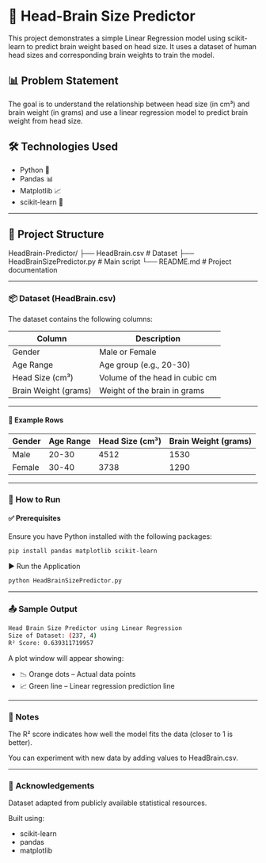 # 🧠 Head-Brain Size Predictor
This project demonstrates a simple Linear Regression model using scikit-learn to predict brain weight based on head size. It uses a dataset of human head sizes and corresponding brain weights to train the model.

## 📊 Problem Statement
The goal is to understand the relationship between head size (in cm³) and brain weight (in grams) and use a linear regression model to predict brain weight from head size.

## 🛠️ Technologies Used
- Python 🐍
- Pandas 📊
- Matplotlib 📈
- scikit-learn 🤖

---

## 📁 Project Structure
HeadBrain-Predictor/
├── HeadBrain.csv              # Dataset
├── HeadBrainSizePredictor.py  # Main script
└── README.md                  # Project documentation

---

### 📦 Dataset (HeadBrain.csv)

The dataset contains the following columns:

| Column               | Description                      |
|----------------------|----------------------------------|
| Gender               | Male or Female                   |
| Age Range            | Age group (e.g., 20-30)          |
| Head Size (cm³)      | Volume of the head in cubic cm   |
| Brain Weight (grams) | Weight of the brain in grams     |

---

#### 📌 Example Rows

| Gender | Age Range | Head Size (cm³) | Brain Weight (grams) |
|--------|-----------|------------------|------------------|
| Male   | 20-30     | 4512             | 1530             |
| Female | 30-40     | 3738             | 1290             |

---

### 🚀 How to Run
#### ✅ Prerequisites
Ensure you have Python installed with the following packages:

```bash
pip install pandas matplotlib scikit-learn
```

▶️ Run the Application

```bash
python HeadBrainSizePredictor.py
```
---

### 📤 Sample Output

```bash
Head Brain Size Predictor using Linear Regression
Size of Dataset: (237, 4)
R² Score: 0.639311719957
```

A plot window will appear showing:
- 📉 Orange dots – Actual data points
- 📈 Green line – Linear regression prediction line

---

### 📌 Notes
The R² score indicates how well the model fits the data (closer to 1 is better).

You can experiment with new data by adding values to HeadBrain.csv.

---

### 🙌 Acknowledgements
Dataset adapted from publicly available statistical resources.

Built using:  
- scikit-learn  
- pandas  
- matplotlib
